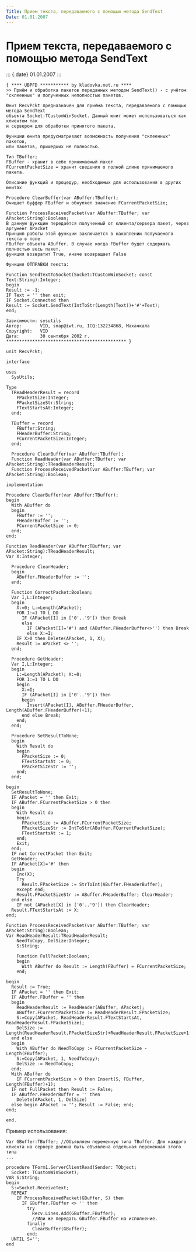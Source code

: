 ```yaml
---
Title: Прием текста, передаваемого с помощью метода SendText
Date: 01.01.2007
---
```



Прием текста, передаваемого с помощью метода SendText
=====================================================

::: {.date}
01.01.2007
:::

    { **** UBPFD *********** by kladovka.net.ru ****
    >> Приём и обработка пакетов переданных методом SendText() - с учётом "склеенных" и полученных неполностью пакетов.
     
    Юнит RecvPckt предназначен для приёма текста, передаваемого с помощью метода SendText
    объекта Socket:TCustomWinSocket. Данный юнит может использоваться как клиентом так
    и сервером для обработки принятого пакета.
     
    Функции юнита предусматривают возможность получения "склеенных" пакетов,
    или пакетов, пришедших не полностью.
     
    Тип TBuffer;
    FBuffer - хранит в себе принимаемый пакет
    FCurrentPacketSize = хранит сведения о полной длине принимаемого пакета.
     
    Описание функций и процедур, необходимых для использования в других юнитах
     
    Procedure ClearBuffer(var ABuffer:TBuffer);
    Очищает буффер FBuffer и обнуляет значение FCurrentPacketSize;
     
    Function ProcessReceivedPacket(var ABuffer:TBuffer; var APacket:String):Boolean;
    В данную функцию передаётся полученный от клиента/сервера пакет, через аргумент APacket
    Принцип работы этой функции заключается в накоплении получаемого текста в поле
    FBuffer объекта ABuffer. В случае когда FBuffer будет содержать полностью весь пакет,
    функция возвратит True, иначе возвращает False
     
    Функция ОТПРАВКИ текста:
     
    Function SendTextToSocket(Socket:TCustomWinSocket; const Text:String):Integer;
    begin
    Result := -1;
    IF Text = '' then exit;
    IF Socket.Connected then
    Result := Socket.SendText(IntToStr(Length(Text))+'#'+Text);
    end;
     
    Зависимости: sysutils
    Автор:       VID, snap@iwt.ru, ICQ:132234868, Махачкала
    Copyright:   VID
    Дата:        30 сентября 2002 г.
    ********************************************** }
     
    unit RecvPckt;
     
    interface
     
    uses
      SysUtils;
     
    Type
      TReadHeaderResult = record
        FPacketSize:Integer;
        FPacketSizeStr:String;
        FTextStartsAt:Integer;
      end;
     
      TBuffer = record
        FBuffer:String;
        FHeaderBuffer:String;
        FCurrentPacketSize:Integer;
      end;
     
      Procedure ClearBuffer(var ABuffer:TBuffer);
      Function ReadHeader(var ABuffer:TBuffer; var APacket:String):TReadHeaderResult;
      Function ProcessReceivedPacket(var ABuffer:TBuffer; var APacket:String):Boolean;
     
    implementation
     
    Procedure ClearBuffer(var ABuffer:TBuffer);
    begin
      With ABuffer do
      begin
        FBuffer := '';
        FHeaderBuffer := '';
        FCurrentPacketSize := 0;
      end;
    end;
     
    Function ReadHeader(var ABuffer:TBuffer; var APacket:String):TReadHeaderResult;
    Var X:Integer;
     
      Procedure ClearHeader;
      begin
        ABuffer.FHeaderBuffer := '';
      end;
     
      Function CorrectPacket:Boolean;
      Var I,L:Integer;
      begin
        X:=0; L:=Length(APacket);
        FOR I:=1 TO L DO
          IF (APacket[I] in ['0'..'9']) then Break
          else
            IF (APacket[I]='#') and (ABuffer.FHeaderBuffer<>'') then Break
            else X:=I;
        IF X>0 then Delete(APacket, 1, X);
        Result := APacket <> '';
      end;
     
      Procedure GetHeader;
      Var I,L:Integer;
      begin
        L:=Length(APacket); X:=0;
        FOR I:=1 TO L DO
        begin
          X:=I;
          IF (APacket[I] in ['0'..'9']) then
          begin
            Insert(APacket[I], ABuffer.FHeaderBuffer, Length(ABuffer.FHeaderBuffer)+1);
          end else Break;
        end;
      end;
     
      Procedure SetResultToNone;
      begin
        With Result do
        begin
          FPacketSize := 0;
          FTextStartsAt := 0;
          FPacketSizeStr := '';
        end;
      end;
     
    begin
      SetResultToNone;
      IF APacket = '' then Exit;
      IF ABuffer.FCurrentPacketSize > 0 then
      begin
        With Result do
        begin
          FPacketSize := ABuffer.FCurrentPacketSize;
          FPacketSizeStr := IntToStr(ABuffer.FCurrentPacketSize);
          FTextStartsAt := 1;
        end;
        Exit;
      end;
      IF not CorrectPacket then Exit;
      GetHeader;
      IF APacket[X]='#' then
      begin
        Inc(X);
        Try
          Result.FPacketSize := StrToInt(ABuffer.FHeaderBuffer);
        except end;
        Result.FPacketSizeStr := ABuffer.FHeaderBuffer; ClearHeader;
      end else
        IF not (APacket[X] in ['0'..'9']) then ClearHeader;
      Result.FTextStartsAt := X;
    end;
     
    Function ProcessReceivedPacket(var ABuffer:TBuffer; var APacket:String):Boolean;
    Var ReadHeaderResult:TReadHeaderResult;
        NeedToCopy, DelSize:Integer;
        S:String;
     
        Function FullPacket:Boolean;
        begin
          With ABuffer do Result := Length(FBuffer) = FCurrentPacketSize;
        end;
     
    begin
      Result := True;
      IF APacket = '' then Exit;
      IF ABuffer.FBuffer = '' then
      begin
        ReadHeaderResult := ReadHeader(ABuffer, APacket);
        ABuffer.FCurrentPacketSize := ReadHeaderResult.FPacketSize;
        S:=Copy(APacket, ReadHeaderResult.FTextStartsAt, ReadHeaderResult.FPacketSize);
        DelSize := Length(ReadHeaderResult.FPacketSizeStr)+ReadHeaderResult.FPacketSize+1;
      end else
      begin
        With ABuffer do NeedToCopy := FCurrentPacketSize - Length(FBuffer);
        S:=Copy(APacket, 1, NeedToCopy);
        DelSize := NeedToCopy;
      end;
      With ABuffer do
        IF FCurrentPacketSize > 0 then Insert(S, FBuffer, Length(FBuffer)+1);
      IF not FullPacket then Result := False;
      IF ABuffer.FHeaderBuffer = '' then
        Delete(APacket, 1, DelSize)
      else begin APacket := ''; Result := False; end;
    end;
     
    end.

Пример использования:

    Var GBuffer:TBuffer; //Объявляем переменную типа TBuffer. Для каждого клиента на сервере должна быть объявлена отдельная переменная этого типа
    ...
     
    procedure TForm1.ServerClientRead(Sender: TObject;
      Socket: TCustomWinSocket);
    VAR S:String;
    begin
      S:=Socket.ReceiveText;
      REPEAT
        IF ProcessReceivedPacket(GBuffer, S) then
          IF GBuffer.FBuffer <> '' then
            try
              Recv.Lines.Add(GBuffer.FBuffer);
              //Или же передать GBuffer.FBuffer на исполнение.
            finally
              ClearBuffer(GBuffer);
            end;
      UNTIL S='';
    end

